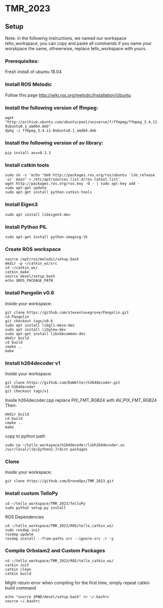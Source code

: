 # TMR_2023



## Setup

Note: in the following instructions, we named our workspace tello_workspace, you can copy and paste all commands if you name your worskpace the same, othwerwise, replace tello_workspace with yours.

### Prerequisites:
Fresh install of ubuntu 18.04


### Install ROS Melodic 
Follow this page
http://wiki.ros.org/melodic/Installation/Ubuntu



### Install the following version of ffmpeg:

```
wget "http://archive.ubuntu.com/ubuntu/pool/universe/f/ffmpeg/ffmpeg_3.4.11-0ubuntu0.1_amd64.deb"
dpkg -i ffmpeg_3.4.11-0ubuntu0.1_amd64.deb
```

### Install the following version of av library:
```
pip install av==0.3.3
```

### Install catkin tools
```
sudo sh -c 'echo "deb http://packages.ros.org/ros/ubuntu `lsb_release -sc` main" > /etc/apt/sources.list.d/ros-latest.list'
wget http://packages.ros.org/ros.key -O - | sudo apt-key add -
sudo apt-get update
sudo apt-get install python-catkin-tools
```
### Install Eigen3
```
sudo apt install libeigen3-dev
```
### Install Python PIL
```
sudo apt-get install python-imaging-tk
```
### Create ROS workspace
```
source /opt/ros/melodic/setup.bash
mkdir -p ~/catkin_ws/src
cd ~/catkin_ws/
catkin_make
source devel/setup.bash
echo $ROS_PACKAGE_PATH
```
### Install Pangolin v0.6
Inside your workspace:
```
git clone https://github.com/stevenlovegrove/Pangolin.git
cd Pangolin
git checkout tags/v0.6
sudo apt install libgl1-mesa-dev
sudo apt install libglew-dev
sudo apt-get install libxkbcommon-dev
mkdir build
cd build
cmake ..
make
```
### Install h264decoder v1
Inside your workspace:
```
git clone https://github.com/DaWelter/h264decoder.git
cd h264decoder
git checkout tags/v1
```
Inside h264decoder.cpp replace PIX_FMT_RGB24 with AV_PIX_FMT_RGB24
Then:
```
mkdir build
cd build
cmake ..
make
```
copy to python path
```
sudo cp ~/tello_workspace/h264decoder/libh264decoder.so /usr/local/lib/python2.7/dist-packages
```
### Clone
Inside your workspace:
```
git clone https://github.com/DroneOps/TMR_2023.git
```
### Install custom TelloPy
```
cd ~/tello_workspace/TMR_2023/TelloPy
sudo python setup.py install
```
ROS Dependencies
```
cd ~/tello_workspace/TMR_2023/ROS/tello_catkin_ws/
sudo rosdep init
rosdep update
rosdep install --from-paths src --ignore-src -r -y
```
### Compile Orbslam2 and Custom Packages
```
cd ~/tello_workspace/TMR_2023/ROS/tello_catkin_ws/
catkin init
catkin clean
catkin build
```
Might return error when compiling for the first time, simply repeat catkin build command
```
echo "source $PWD/devel/setup.bash" >> ~/.bashrc
source ~/.bashrc
```
